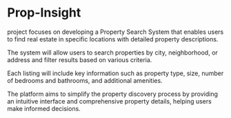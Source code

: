 # Prop-Insight

project focuses on developing a Property Search System that enables users to find real estate in specific locations with detailed property descriptions. 

The system will allow users to search properties by city, neighborhood, or address and filter results based on various criteria. 

Each listing will include key information such as property type, size, number of bedrooms and bathrooms, and additional amenities. 

The platform aims to simplify the property discovery process by providing an intuitive interface and comprehensive property details, helping users make informed decisions.
